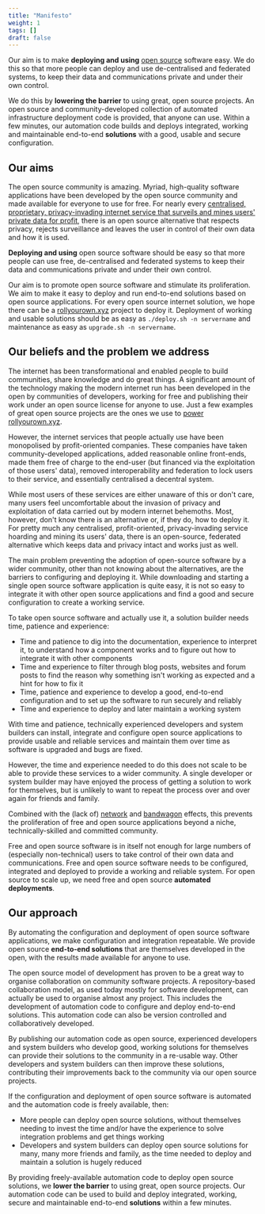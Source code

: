 ```yaml
---
title: "Manifesto"
weight: 1
tags: []
draft: false
---
```


Our aim is to make **deploying and using** [open source](https://en.wikipedia.org/wiki/Open_source) software easy. We do this so that more people can deploy and use de-centralised and federated systems, to keep their data and communications private and under their own control.

We do this by **lowering the barrier** to using great, open source projects. An open source and community-developed collection of automated infrastructure deployment code is provided, that anyone can use. Within a few minutes, our automation code builds and deploys integrated, working and maintainable end-to-end **solutions** with a good, usable and secure configuration.

<!--more-->

## Our aims

The open source community is amazing. Myriad, high-quality software applications have been developed by the open source community and made available for everyone to use for free. For nearly every [centralised, proprietary, privacy-invading internet service that surveils and mines users' private data for profit](https://en.wikipedia.org/wiki/Surveillance_capitalism), there is an open source alternative that respects privacy, rejects surveillance and leaves the user in control of their own data and how it is used.

**Deploying and using** open source software should be easy so that more people can use free, de-centralised and federated systems to keep their data and communications private and under their own control.

Our aim is to promote open source software and stimulate its proliferation. We aim to make it easy to deploy and run end-to-end solutions based on open source applications. For every open source internet solution, we hope there can be a [rollyourown.xyz](https://rollyourown.xyz) project to deploy it. Deployment of working and usable solutions should be as easy as `./deploy.sh -n servername` and maintenance as easy as `upgrade.sh -n servername`.

## Our beliefs and the problem we address

The internet has been transformational and enabled people to build communities, share knowledge and do great things. A significant amount of the technology making the modern internet run has been developed in the open by communities of developers, working for free and publishing their work under an open source license for anyone to use. Just a few examples of great open source projects are the ones we use to [power rollyourown.xyz](/about/credits/).

However, the internet services that people actually use have been monopolised by profit-oriented companies. These companies have taken community-developed applications, added reasonable online front-ends, made them free of charge to the end-user (but financed via the exploitation of those users' data), removed interoperability and federation to lock users to their service, and essentially centralised a decentral system.

While most users of these services are either unaware of this or don't care, many users feel uncomfortable about the invasion of privacy and exploitation of data carried out by modern internet behemoths. Most, however, don't know there is an alternative or, if they do, how to deploy it. For pretty much any centralised, profit-oriented, privacy-invading service hoarding and mining its users' data, there is an open-source, federated alternative which keeps data and privacy intact and works just as well.

The main problem preventing the adoption of open-source software by a wider community, other than not knowing about the alternatives, are the barriers to configuring and deploying it. While downloading and starting a single open source software application is quite easy, it is not so easy to integrate it with other open source applications and find a good and secure configuration to create a working service.

To take open source software and actually use it, a solution builder needs time, patience and experience:

- Time and patience to dig into the documentation, experience to interpret it, to understand how a component works and to figure out how to integrate it with other components
- Time and experience to filter through blog posts, websites and forum posts to find the reason why something isn't working as expected and a hint for how to fix it
- Time, patience and experience to develop a good, end-to-end configuration and to set up the software to run securely and reliably
- Time and experience to deploy and later maintain a working system

With time and patience, technically experienced developers and system builders can install, integrate and configure open source applications to provide usable and reliable services and maintain them over time as software is upgraded and bugs are fixed.

However, the time and experience needed to do this does not scale to be able to provide these services to a wider community. A single developer or system builder may have enjoyed the process of getting a solution to work for themselves, but is unlikely to want to repeat the process over and over again for friends and family.

Combined with the (lack of) [network](https://en.wikipedia.org/wiki/Network_effect) and [bandwagon](https://en.wikipedia.org/wiki/Bandwagon_effect) effects, this prevents the proliferation of free and open source applications beyond a niche, technically-skilled and committed community.

Free and open source software is in itself not enough for large numbers of (especially non-technical) users to take control of their own data and communications. Free and open source software needs to be configured, integrated and deployed to provide a working and reliable system. For open source to scale up, we need free and open source **automated deployments**.

## Our approach

By automating the configuration and deployment of open source software applications, we make configuration and integration repeatable. We provide open source **end-to-end solutions** that are themselves developed in the open, with the results made available for anyone to use.

The open source model of development has proven to be a great way to organise collaboration on community software projects. A repository-based collaboration model, as used today mostly for software development, can actually be used to organise almost any project. This includes the development of automation code to configure and deploy end-to-end solutions. This automation code can also be version controlled and collaboratively developed.

By publishing our automation code as open source, experienced developers and system builders who develop good, working solutions for themselves can provide their solutions to the community in a re-usable way. Other developers and system builders can then improve these solutions, contributing their improvements back to the community via our open source projects.

If the configuration and deployment of open source software is automated and the automation code is freely available, then:

- More people can deploy open source solutions, without themselves needing to invest the time and/or have the experience to solve integration problems and get things working
- Developers and system builders can deploy open source solutions for many, many more friends and family, as the time needed to deploy and maintain a solution is hugely reduced

By providing freely-available automation code to deploy open source solutions, we **lower the barrier** to using great, open source projects. Our automation code can be used to build and deploy integrated, working, secure and maintainable end-to-end **solutions** within a few minutes.
